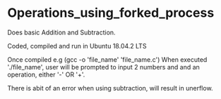# Operations_using_forked_process
Does basic Addition and Subtraction.

Coded, compiled and run in Ubuntu 18.04.2 LTS

Once compiled e.g (gcc -o 'file_name' 'file_name.c')
When executed './file_name', user will be prompted to input 2 numbers and and an operation, either '-' OR '+'.

There is abit of an error when using subtraction, will result in unerflow.
